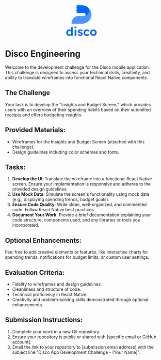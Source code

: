 <p align="center">
<img src="./assets/disco_logo.png" width="100" alt="Disco Logo">
</p>

# Disco Engineering

Welcome to the development challenge for the Disco mobile application. This challenge is designed to assess your technical skills, creativity, and ability to translate wireframes into functional React Native components.

## The Challenge

Your task is to develop the "Insights and Budget Screen," which provides users with an overview of their spending habits based on their submitted receipts and offers budgeting insights.

## Provided Materials:

- Wireframes for the Insights and Budget Screen (attached with this challenge).
- Design guidelines including color schemes and fonts.

## Tasks:

1. **Develop the UI**: Translate the wireframe into a functional React Native screen. Ensure your implementation is responsive and adheres to the provided design guidelines.
2. **Use Mock Data**: Simulate the screen's functionality using mock data (e.g., displaying spending trends, budget goals).
3. **Ensure Code Quality**: Write clean, well-organized, and commented code. Follow React Native best practices.
4. **Document Your Work**: Provide a brief documentation explaining your code structure, components used, and any libraries or tools you incorporated.

## Optional Enhancements:
Feel free to add creative elements or features, like interactive charts for spending trends, notifications for budget limits, or custom user settings.

## Evaluation Criteria:

- Fidelity to wireframes and design guidelines.
- Cleanliness and structure of code.
- Technical proficiency in React Native.
- Creativity and problem-solving skills demonstrated through optional enhancements.

## Submission Instructions:

1. Complete your work in a new Git repository.
2. Ensure your repository is public or shared with [specific email or GitHub account].
3. Email the link to your repository to [submission email address] with the subject line "Disco App Development Challenge - [Your Name]".